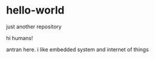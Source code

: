 # hello-world
just another repository

hi humans!

antran here. i like embedded system and internet of things

